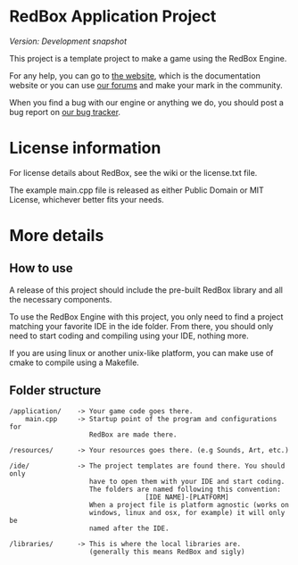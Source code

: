RedBox Application Project
==========================
*Version: Development snapshot*

This project is a template project to make a game using the RedBox Engine.

For any help, you can go to [the website](http://redboxengine.com), which is
the documentation website or you can use [our forums](http://anhero.net/forum/)
and make your mark in the community.

When you find a bug with our engine or anything we do, you should post a bug
report on [our bug tracker](http://bugs.anhero.net/).

License information
===================
For license details about RedBox, see the wiki or the license.txt file.

The example main.cpp file is released as either Public Domain or MIT License,
whichever better fits your needs.

More details
============

How to use
----------
A release of this project should include the pre-built RedBox library and all
the necessary components.

To use the RedBox Engine with this project, you only need to find a project
matching your favorite IDE in the ide folder. From there, you should only need
to start coding and compiling using your IDE, nothing more.

If you are using linux or another unix-like platform, you can make use of cmake
to compile using a Makefile.

Folder structure
----------------
	/application/    -> Your game code goes there.
	    main.cpp     -> Startup point of the program and configurations for
	                    RedBox are made there.

	/resources/      -> Your resources goes there. (e.g Sounds, Art, etc.)

	/ide/            -> The project templates are found there. You should only
	                    have to open them with your IDE and start coding.
	                    The folders are named following this convention:
	                                  [IDE NAME]-[PLATFORM]
	                    When a project file is platform agnostic (works on
	                    windows, linux and osx, for example) it will only be
	                    named after the IDE.

	/libraries/      -> This is where the local libraries are.
	                    (generally this means RedBox and sigly)
